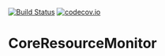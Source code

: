 [![Build Status](https://api.travis-ci.org/symbiote-h2020/CoreResourceMonitor.svg?branch=staging)](https://api.travis-ci.org/symbiote-h2020/CoreResourceMonitor)
[![codecov.io](https://codecov.io/github/symbiote-h2020/CoreResourceMonitor/branch/master/graph/badge.svg)](https://codecov.io/github/symbiote-h2020/CoreResourceMonitor)

# CoreResourceMonitor



